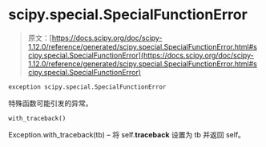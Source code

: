 # scipy.special.SpecialFunctionError

> 原文：[https://docs.scipy.org/doc/scipy-1.12.0/reference/generated/scipy.special.SpecialFunctionError.html#scipy.special.SpecialFunctionError](https://docs.scipy.org/doc/scipy-1.12.0/reference/generated/scipy.special.SpecialFunctionError.html#scipy.special.SpecialFunctionError)

```py
exception scipy.special.SpecialFunctionError
```

特殊函数可能引发的异常。

```py
with_traceback()
```

Exception.with_traceback(tb) – 将 self.__traceback__ 设置为 tb 并返回 self。

